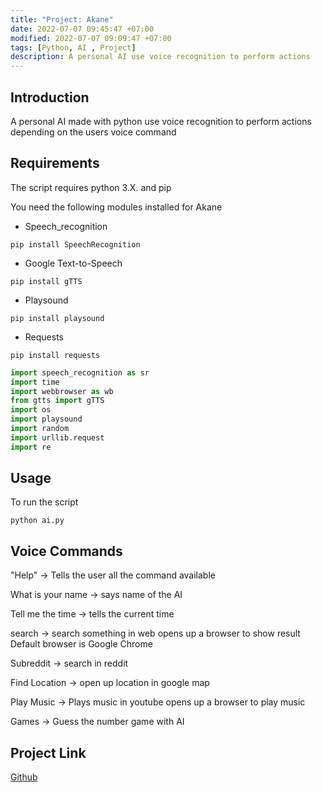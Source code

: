 ```yaml
---
title: "Project: Akane"
date: 2022-07-07 09:45:47 +07:00
modified: 2022-07-07 09:09:47 +07:00
tags: [Python, AI , Project]
description: A personal AI use voice recognition to perform actions
---
```


## Introduction
A personal AI made with python use voice recognition to perform actions depending on the users voice command

## Requirements

The script requires python 3.X. and pip

You need the following modules installed for Akane

- Speech_recognition

`pip install SpeechRecognition`

- Google Text-to-Speech

`pip install gTTS`

- Playsound

`pip install playsound`

- Requests

`pip install requests`

```python
import speech_recognition as sr
import time
import webbrowser as wb
from gtts import gTTS
import os
import playsound
import random
import urllib.request
import re
```

## Usage

To run the script

`python ai.py`

## Voice Commands

"Help" -> Tells the user all the command available

 What is your name -> says name of the AI

Tell me the time -> tells the current time

search -> search something in web
    opens up a browser to show result
    Default browser is Google Chrome

Subreddit -> search in reddit

Find Location -> open up location in google map

Play Music -> Plays music in youtube
    opens up a browser to play music

Games -> Guess the number game with AI

## Project Link
[Github](https://github.com/limon768/Akane-1.7)




